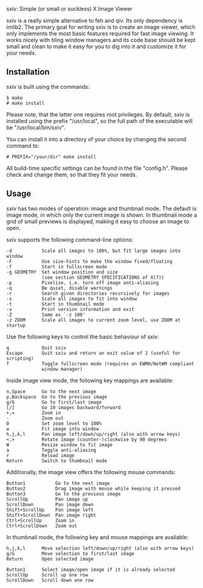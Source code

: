 sxiv: Simple (or small or suckless) X Image Viewer

sxiv is a really simple alternative to feh and qiv. Its only dependency is
imlib2. The primary goal for writing sxiv is to create an image viewer, which
only implements the most basic features required for fast image viewing. It
works nicely with tiling window managers and its code base should be kept small
and clean to make it easy for you to dig into it and customize it for your
needs.

Installation
------------
sxiv is built using the commands:

    $ make
    # make install

Please note, that the latter one requires root privileges.
By default, sxiv is installed using the prefix "/usr/local", so the full path
of the executable will be "/usr/local/bin/sxiv".

You can install it into a directory of your choice by changing the second
command to:

    # PREFIX="/your/dir" make install

All build-time specific settings can be found in the file "config.h". Please
check and change them, so that they fit your needs.

Usage
-----
sxiv has two modes of operation: image and thumbnail mode. The default is image
mode, in which only the current image is shown. In thumbnail mode a grid of
small previews is displayed, making it easy to choose an image to open.

sxiv supports the following command-line options:

    -d           Scale all images to 100%, but fit large images into window
    -F           Use size-hints to make the window fixed/floating
    -f           Start in fullscreen mode
    -g GEOMETRY  Set window position and size
                 (see section GEOMETRY SPECIFICATIONS of X(7))
    -p           Pixelize, i.e. turn off image anti-aliasing
    -q           Be quiet, disable warnings
    -r           Search given directories recursively for images
    -s           Scale all images to fit into window
    -t           Start in thumbnail mode
    -v           Print version information and exit
    -Z           Same as `-z 100'
    -z ZOOM      Scale all images to current zoom level, use ZOOM at startup

Use the following keys to control the basic behaviour of sxiv:

    q            Quit sxiv
    Escape       Quit sxiv and return an exit value of 2 (useful for scripting)
    f            Toggle fullscreen mode (requires an EWMH/NetWM compliant
                 window manager)

Inside image view mode, the following key mappings are available:

    n,Space      Go to the next image
    p,Backspace  Go to the previous image
    g/G          Go to first/last image
    [/]          Go 10 images backward/forward
    +,=          Zoom in
    -            Zoom out
    0            Set zoom level to 100%
    w            Fit image into window
    h,j,k,l      Pan image left/down/up/right (also with arrow keys)
    <,>          Rotate image (counter-)clockwise by 90 degrees
    W            Resize window to fit image
    a            Toggle anti-aliasing
    r            Reload image
    Return       Switch to thumbnail mode

Additionally, the image view offers the following mouse commands:

    Button1           Go to the next image
    Button2           Drag image with mouse while keeping it pressed
    Button3           Go to the previous image
    ScrollUp          Pan image up
    ScrollDown        Pan image down
    Shift+ScrollUp    Pan image left
    Shift+ScrollDown  Pan image right
    Ctrl+ScrollUp     Zoom in
    Ctrl+ScrollDown   Zoom out

In thumbnail mode, the following key and mouse mappings are available:

    h,j,k,l      Move selection left/down/up/right (also with arrow keys)
    g/G          Move selection to first/last image
    Return       Open selected image

    Button1      Select image/open image if it is already selected
    ScrollUp     Scroll up one row
    ScrollDown   Scroll down one row
